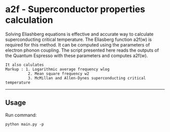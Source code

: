 # a2f - Superconductor properties calculation
Solving Eliashberg equations is effective and accurate way to calculate superconducting critical temperature. The Eliasberg function a2f(w) is required for this method. It can be computed using the parameters of electron phonon coupling. The script presented here reads the outputs of the Quantum Espresso with these parameters and computes a2f(w). 
~~~
It also calulates
Markup : 1. Logarithmic average frequency wlog
          2. Mean square frequency w2
          3. McMillan and Allen-Dynes superconducting critical temperature
~~~
---
## Usage
Run command:
```
python main.py -p 
```
